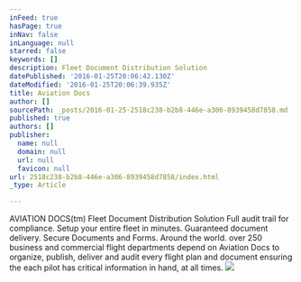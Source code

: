 ```yaml
---
inFeed: true
hasPage: true
inNav: false
inLanguage: null
starred: false
keywords: []
description: Fleet Document Distribution Solution
datePublished: '2016-01-25T20:06:42.130Z'
dateModified: '2016-01-25T20:06:39.935Z'
title: Aviation Docs
author: []
sourcePath: _posts/2016-01-25-2518c238-b2b8-446e-a306-8939458d7858.md
published: true
authors: []
publisher:
  name: null
  domain: null
  url: null
  favicon: null
url: 2518c238-b2b8-446e-a306-8939458d7858/index.html
_type: Article

---
```

AVIATION DOCS(tm)
Fleet Document Distribution Solution 
Full audit trail for compliance.
Setup your entire fleet in minutes.
Guaranteed document delivery.
Secure Documents and Forms.
Around the world. over 250 business and commercial flight departments depend on Aviation Docs to organize, publish, deliver and audit every flight plan and document ensuring the each pilot has critical information in hand, at all times.
![](https://s3-us-west-2.amazonaws.com/the-grid-img/p/58597607d7c0dc7df6b68632b008284ad22c03aa.png)
